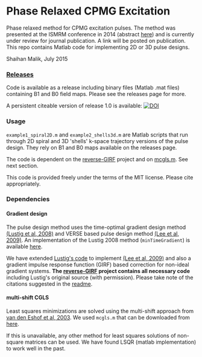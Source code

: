 # Phase Relaxed CPMG Excitation
Phase relaxed method for CPMG excitation pulses. The method was presented at the ISMRM conference in 2014 (abstract [here](https://kclpure.kcl.ac.uk/portal/files/38148970/0948.pdf)) and is currently under review for journal publication. A link will be posted on publication. This repo contains Matlab code for implementing 2D or 3D pulse designs.

Shaihan Malik, July 2015

### [Releases](https://github.com/mriphysics/phase_relaxed_CPMG_excitation/releases)
Code is available as a release including binary files (Matlab .mat files) containing B1 and B0 field maps. Please see the releases page for more.

A persistent citeable version of release 1.0 is available: [![DOI](https://zenodo.org/badge/doi/10.5281/zenodo.19957.svg)](http://dx.doi.org/10.5281/zenodo.19957)

### Usage
`example1_spiral2D.m` and `example2_shells3d.m` are Matlab scripts that run through 2D spiral and 3D 'shells' k-space trajectory versions of the pulse design. They rely on B1 and B0 maps available on the releases page.

The code is dependent on the [reverse-GIRF](https://github.com/mriphysics/reverse-GIRF) project and on [mcgls.m](http://m2matlabdb.ma.tum.de/download.jsp?MC_ID=3&SC_ID=10&MP_ID=126). See next section.

This code is provided freely under the terms of the MIT license. Please cite appropriately.

### Dependencies  

#### Gradient design
The pulse design method uses the time-optimal gradient design method [(Lustig et al, 2008)](http://doi.org/10.1109/TMI.2008.922699) and VERSE based pulse design method [(Lee et al, 2009)](http://doi.org/10.1002/mrm.21950). An implementation of the Lustig 2008 method (`minTimeGradient`) is available  [here](http://www.eecs.berkeley.edu/~mlustig/Software.html).

We have extended [Lustig's code](http://www.eecs.berkeley.edu/~mlustig/Software.html) to implement [(Lee et al, 2009)](http://doi.org/10.1002/mrm.21950) and also a gradient impulse response function (GIRF) based correction for non-ideal gradient systems. **The [reverse-GIRF](https://github.com/mriphysics/reverse-GIRF) project contains all necessary code**  including Lustig's original source (with permission). Please take note of the citations suggested in the [readme](https://github.com/mriphysics/reverse-GIRF/readme).

#### multi-shift CGLS
Least squares minimizations are solved using the multi-shift approach from [van den Eshof et al, 2003](http://doi.org/10.1016/j.apnum.2003.11.010). We used `mcgls.m` that can be downloaded from [here](http://m2matlabdb.ma.tum.de/download.jsp?MC_ID=3&SC_ID=10&MP_ID=126).

If this is unavailable, any other method for least squares solutions of non-square matrices can be used. We have found LSQR (matlab implementation) to work well in the past.
